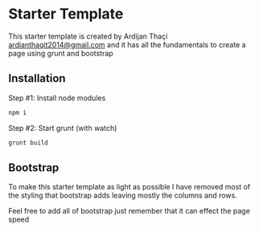 # Starter Template

This starter template is created by Ardijan Thaçi <ardianthaqit2014@gmail.com>
and it has all the fundamentals to create a page using grunt and bootstrap

## Installation

Step #1: Install node modules 

```bash
npm i 
```

Step #2: Start grunt (with watch)

```bash
grunt build
```

## Bootstrap

To make this starter template as light as possible I have removed most of the styling 
that bootstrap adds leaving mostly the columns and rows.

Feel free to add all of bootstrap just remember that it can effect the page speed 
